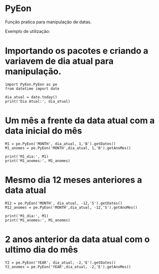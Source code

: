 # PyEon
Função pratica para manipulação de datas.

Exemplo de utilização:

# Importando os pacotes e criando a variavem de dia atual para manipulação.

```
import PyEon.PyEon as pe
from datetime import date 

dia_atual = date.today()
print('Dia Atual:', dia_atual)
```

# Um mês a frente da data atual com a data inicial do mês
```
M1 = pe.PyEon('MONTH', dia_atual, 1,'B').getDates()
M1_anomes = pe.PyEon('MONTH',dia_atual, 1,'B').getAnoMes()

print('M1_dia:', M1)
print('M1_anomes:', M1_anomes)
```
# Mesmo dia 12 meses anteriores a data atual
```
M12 = pe.PyEon('MONTH', dia_atual, -12,'S').getDates()
M12_anomes = pe.PyEon('MONTH',dia_atual, -12,'S').getAnoMes()

print('M1_dia:', M1)
print('M1_anomes:', M1_anomes)
```

# 2 anos anterior da data atual com o ultimo dia do mês
```
Y2 = pe.PyEon('YEAR', dia_atual, -2,'E').getDates()
Y2_anomes = pe.PyEon('YEAR',dia_atual, -2,'E').getAnoMes()

```
